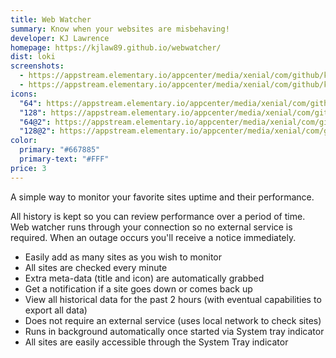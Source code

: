 ```yaml
---
title: Web Watcher
summary: Know when your websites are misbehaving!
developer: KJ Lawrence
homepage: https://kjlaw89.github.io/webwatcher/
dist: loki
screenshots:
  - https://appstream.elementary.io/appcenter/media/xenial/com/github/kjlaw89.webwatcher.desktop/CA9DF0CE9C19A5D6BD068190C697E2A2/screenshots/image-1_orig.png
  - https://appstream.elementary.io/appcenter/media/xenial/com/github/kjlaw89.webwatcher.desktop/CA9DF0CE9C19A5D6BD068190C697E2A2/screenshots/image-2_orig.png
icons:
  "64": https://appstream.elementary.io/appcenter/media/xenial/com/github/kjlaw89.webwatcher.desktop/CA9DF0CE9C19A5D6BD068190C697E2A2/icons/64x64/com.github.kjlaw89.webwatcher_com.github.kjlaw89.webwatcher.png
  "128": https://appstream.elementary.io/appcenter/media/xenial/com/github/kjlaw89.webwatcher.desktop/CA9DF0CE9C19A5D6BD068190C697E2A2/icons/128x128/com.github.kjlaw89.webwatcher_com.github.kjlaw89.webwatcher.png
  "64@2": https://appstream.elementary.io/appcenter/media/xenial/com/github/kjlaw89.webwatcher.desktop/CA9DF0CE9C19A5D6BD068190C697E2A2/icons/64x64@2/com.github.kjlaw89.webwatcher_com.github.kjlaw89.webwatcher.png
  "128@2": https://appstream.elementary.io/appcenter/media/xenial/com/github/kjlaw89.webwatcher.desktop/CA9DF0CE9C19A5D6BD068190C697E2A2/icons/128x128@2/com.github.kjlaw89.webwatcher_com.github.kjlaw89.webwatcher.png
color:
  primary: "#667885"
  primary-text: "#FFF"
price: 3
---
```


<p>A simple way to monitor your favorite sites uptime and their performance.</p>
<p>All history is kept so you can review performance over a period of time. Web watcher runs through your connection so no external service is required. When an outage occurs you&apos;ll receive a notice immediately.</p>
<ul>
  <li>Easily add as many sites as you wish to monitor</li>
  <li>All sites are checked every minute</li>
  <li>Extra meta-data (title and icon) are automatically grabbed</li>
  <li>Get a notification if a site goes down or comes back up</li>
  <li>View all historical data for the past 2 hours (with eventual capabilities to export all data)</li>
  <li>Does not require an external service (uses local network to check sites)</li>
  <li>Runs in background automatically once started via System tray indicator</li>
  <li>All sites are easily accessible through the System Tray indicator</li>
</ul>